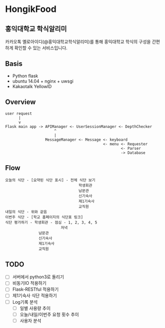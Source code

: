 # HongikFood

## 홍익대학교 학식알리미
카카오톡 옐로아이디(@홍익대학교학식알리미)를 통해
홍익대학교 학식의 구성을 간편하게 확인할 수 있는 서비스입니다.

## Basis
- Python flask
- ubuntu 14.04 + nginx + uwsgi
- Kakaotalk YellowID

## Overview
```
user request
      |
      v
Flask main app -> APIManager <- UserSessionManager <- DepthChecker
                      ^
                      |
                  MessageManager <- Message <- keyboard
                                            <- menu <- Requester
                                                    <- Parser
                                                    -> Database
```

## Flow
```
오늘의 식단 - [요약된 식단 표시] - 전체 식단 보기
                                 학생회관
                                 남문관
                                 신기숙사
                                 제1기숙사
                                 교직원
내일의 식단 - 위와 같음
이번주 식단 - [학교 홈페이지의 식단표 링크]
식단 평가하기 - 학생회관 - 점심 - 1, 2, 3, 4, 5
                         저녁
               남문관
               신기숙사
               제1기숙사
               교직원
```

## TODO
- [ ] 서버에서 python3로 돌리기
- [ ] 비동기IO 적용하기
- [ ] Flask-RESTful 적용하기
- [ ] 제1기숙사 식단 적용하기
- [ ] Log기록 분석
  - [ ] 일별 사용량 추이
  - [ ] 오늘/내일/이번주 요청 횟수 추이
  - [ ] 사용자 분석
